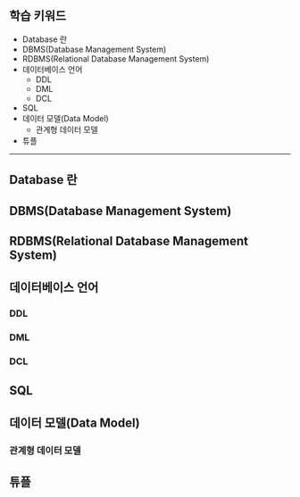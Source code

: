 ## 학습 키워드

- Database 란
- DBMS(Database Management System)
- RDBMS(Relational Database Management System)
- 데이터베이스 언어
    - DDL
    - DML
    - DCL
- SQL
- 데이터 모델(Data Model)
    - 관계형 데이터 모델
- 튜플
<hr>


## Database 란 
## DBMS(Database Management System)
## RDBMS(Relational Database Management System)
## 데이터베이스 언어
### DDL
### DML
### DCL
## SQL
## 데이터 모델(Data Model)
### 관계형 데이터 모델
## 튜플